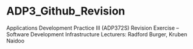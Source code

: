 # ADP3_Github_Revision
Applications Development Practice III (ADP372S) Revision Exercise – Software Development Infrastructure Lecturers: Radford Burger, Kruben Naidoo
